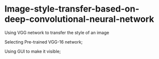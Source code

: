 # Image-style-transfer-based-on-deep-convolutional-neural-network
Using VGG network to transfer the style of an image

Selecting Pre-trained VGG-16 network;

Using GUI to make it visible;
